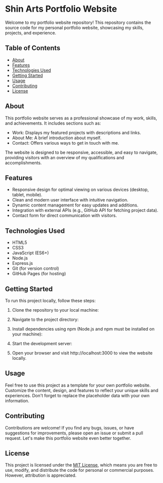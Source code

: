# Shin Arts Portfolio Website

Welcome to my portfolio website repository! This repository contains the source code for my personal portfolio website, showcasing my skills, projects, and experience.

## Table of Contents

- [About](#about)
- [Features](#features)
- [Technologies Used](#technologies-used)
- [Getting Started](#getting-started)
- [Usage](#usage)
- [Contributing](#contributing)
- [License](#license)

## About

This portfolio website serves as a professional showcase of my work, skills, and achievements. It includes sections such as:

- Work: Displays my featured projects with descriptions and links.
- About Me: A brief introduction about myself.
- Contact: Offers various ways to get in touch with me.

The website is designed to be responsive, accessible, and easy to navigate, providing visitors with an overview of my qualifications and accomplishments.

## Features

- Responsive design for optimal viewing on various devices (desktop, tablet, mobile).
- Clean and modern user interface with intuitive navigation.
- Dynamic content management for easy updates and additions.
- Integration with external APIs (e.g., GitHub API for fetching project data).
- Contact form for direct communication with visitors.

## Technologies Used

- HTML5
- CSS3
- JavaScript (ES6+)
- Node.js
- Express.js
- Git (for version control)
- GitHub Pages (for hosting)

## Getting Started

To run this project locally, follow these steps:

1. Clone the repository to your local machine:

2. Navigate to the project directory:

3. Install dependencies using npm (Node.js and npm must be installed on your machine):

4. Start the development server:

5. Open your browser and visit http://localhost:3000 to view the website locally.

## Usage

Feel free to use this project as a template for your own portfolio website. Customize the content, design, and features to reflect your unique skills and experiences. Don't forget to replace the placeholder data with your own information.

## Contributing

Contributions are welcome! If you find any bugs, issues, or have suggestions for improvements, please open an issue or submit a pull request. Let's make this portfolio website even better together.

## License

This project is licensed under the [MIT License](LICENSE), which means you are free to use, modify, and distribute the code for personal or commercial purposes. However, attribution is appreciated.



